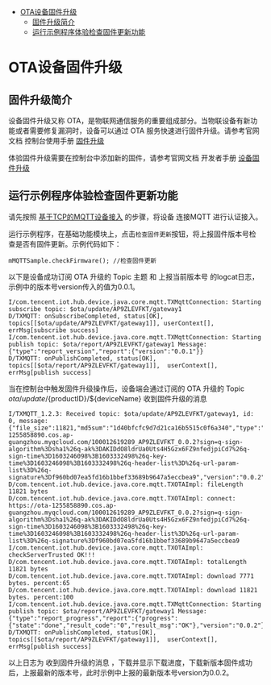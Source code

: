 * [OTA设备固件升级](#OTA设备固件升级)
  * [固件升级简介](#固件升级简介)
  * [运行示例程序体验检查固件更新功能](#运行示例程序体验检查固件更新功能)

# OTA设备固件升级
## 固件升级简介
设备固件升级又称 OTA，是物联网通信服务的重要组成部分。当物联设备有新功能或者需要修复漏洞时，设备可以通过 OTA 服务快速进行固件升级。请参考官网文档 控制台使用手册 [固件升级](https://cloud.tencent.com/document/product/634/14673)

体验固件升级需要在控制台中添加新的固件，请参考官网文档 开发者手册 [设备固件升级](https://cloud.tencent.com/document/product/634/14674)

## 运行示例程序体验检查固件更新功能

请先按照 [基于TCP的MQTT设备接入](https://github.com/tencentyun/iot-device-java/blob/master/hub/hub-device-android/docs/基于TCP的MQTT设备接入.md) 的步骤，将设备 连接MQTT 进行认证接入。

运行示例程序，在基础功能模块上，点击`检查固件更新`按钮，将上报固件版本号检查是否有固件更新。示例代码如下：
```
mMQTTSample.checkFirmware(); //检查固件更新
```

以下是设备成功订阅 OTA 升级的 Topic 主题 和 上报当前版本号 的logcat日志，示例中的版本号version传入的值为0.0.1。
```
I/com.tencent.iot.hub.device.java.core.mqtt.TXMqttConnection: Starting subscribe topic: $ota/update/AP9ZLEVFKT/gateway1
D/TXMQTT: onSubscribeCompleted, status[OK], topics[[$ota/update/AP9ZLEVFKT/gateway1]], userContext[], errMsg[subscribe success]
I/com.tencent.iot.hub.device.java.core.mqtt.TXMqttConnection: Starting publish topic: $ota/report/AP9ZLEVFKT/gateway1 Message: {"type":"report_version","report":{"version":"0.0.1"}}
D/TXMQTT: onPublishCompleted, status[OK], topics[[$ota/report/AP9ZLEVFKT/gateway1]],  userContext[], errMsg[publish success]
```

当在控制台中触发固件升级操作后，设备端会通过订阅的 OTA 升级的 Topic $ota/update/${productID}/${deviceName} 收到固件升级的消息

```
I/TXMQTT_1.2.3: Received topic: $ota/update/AP9ZLEVFKT/gateway1, id: 0, message: {"file_size":11821,"md5sum":"1d40bfcfc9d7d21ca16b5515c0f6a340","type":"update_firmware","url":"https://ota-1255858890.cos.ap-guangzhou.myqcloud.com/100012619289_AP9ZLEVFKT_0.0.2?sign=q-sign-algorithm%3Dsha1%26q-ak%3DAKIDdO8ldrUa0Uts4H5Gzx6FZ9nfedjpiCd7%26q-sign-time%3D1603246098%3B1603332498%26q-key-time%3D1603246098%3B1603332498%26q-header-list%3D%26q-url-param-list%3D%26q-signature%3Df960bd07ea5fd16b1bbef33689b9647a5eccbea9","version":"0.0.2"}
D/com.tencent.iot.hub.device.java.core.mqtt.TXOTAImpl: fileLength 11821 bytes
D/com.tencent.iot.hub.device.java.core.mqtt.TXOTAImpl: connect: https://ota-1255858890.cos.ap-guangzhou.myqcloud.com/100012619289_AP9ZLEVFKT_0.0.2?sign=q-sign-algorithm%3Dsha1%26q-ak%3DAKIDdO8ldrUa0Uts4H5Gzx6FZ9nfedjpiCd7%26q-sign-time%3D1603246098%3B1603332498%26q-key-time%3D1603246098%3B1603332498%26q-header-list%3D%26q-url-param-list%3D%26q-signature%3Df960bd07ea5fd16b1bbef33689b9647a5eccbea9
I/com.tencent.iot.hub.device.java.core.mqtt.TXOTAImpl: checkServerTrusted OK!!!
D/com.tencent.iot.hub.device.java.core.mqtt.TXOTAImpl: totalLength 11821 bytes
D/com.tencent.iot.hub.device.java.core.mqtt.TXOTAImpl: download 7771 bytes. percent:65
D/com.tencent.iot.hub.device.java.core.mqtt.TXOTAImpl: download 11821 bytes. percent:100
I/com.tencent.iot.hub.device.java.core.mqtt.TXMqttConnection: Starting publish topic: $ota/report/AP9ZLEVFKT/gateway1 Message: {"type":"report_progress","report":{"progress":{"state":"done","result_code":"0","result_msg":"OK"},"version":"0.0.2"}}
D/TXMQTT: onPublishCompleted, status[OK], topics[[$ota/report/AP9ZLEVFKT/gateway1]],  userContext[], errMsg[publish success]
```
以上日志为 收到固件升级的消息 ，下载并显示下载进度，下载新版本固件成功后，上报最新的版本号，此时示例中上报的最新版本号version为0.0.2。




